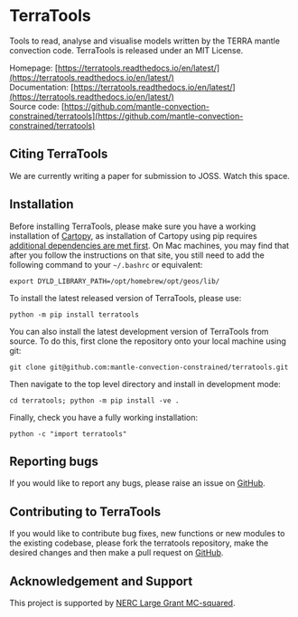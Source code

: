 # TerraTools
Tools to read, analyse and visualise models written by the TERRA mantle convection code.
TerraTools is released under an MIT License.

Homepage: [https://terratools.readthedocs.io/en/latest/](https://terratools.readthedocs.io/en/latest/)<br>
Documentation: [https://terratools.readthedocs.io/en/latest/](https://terratools.readthedocs.io/en/latest/)<br>
Source code: [https://github.com/mantle-convection-constrained/terratools](https://github.com/mantle-convection-constrained/terratools)

## Citing TerraTools
We are currently writing a paper for submission to JOSS. Watch this space.

## Installation
Before installing TerraTools, please make sure you have a working installation of [Cartopy](https://scitools.org.uk/cartopy/docs/latest/installing.html), as installation of Cartopy using pip requires [additional dependencies are met first](https://scitools.org.uk/cartopy/docs/latest/installing.html). On Mac machines, you may find that after you follow the instructions on that site, you still need to add the following command to your `~/.bashrc` or equivalent:
```
export DYLD_LIBRARY_PATH=/opt/homebrew/opt/geos/lib/
```

To install the latest released version of TerraTools, please use:
```
python -m pip install terratools
```

You can also install the latest development version of TerraTools from source. To do this, first clone the repository onto your local machine using git:
```
git clone git@github.com:mantle-convection-constrained/terratools.git
```
Then navigate to the top level directory and install in development mode:
```
cd terratools; python -m pip install -ve .
```

Finally, check you have a fully working installation:
```
python -c "import terratools"
```

## Reporting bugs
If you would like to report any bugs, please raise an issue on [GitHub](https://github.com/mantle-convection-constrained/terratools/issues).

## Contributing to TerraTools
If you would like to contribute bug fixes, new functions or new modules to the existing codebase, please fork the terratools repository, make the desired changes and then make a pull request on [GitHub](https://github.com/mantle-convection-constrained/terratools/pulls).

## Acknowledgement and Support
This project is supported by [NERC Large Grant MC-squared](https://www.cardiff.ac.uk/research/explore/find-a-project/view/2592859-mc2-mantle-circulation-constrained).
